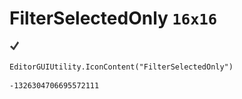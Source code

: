 # FilterSelectedOnly `16x16`
<img src="/img/FilterSelectedOnly.png" width=16 height=16>

``` CSharp
EditorGUIUtility.IconContent("FilterSelectedOnly")
```
```
-1326304706695572111
```
